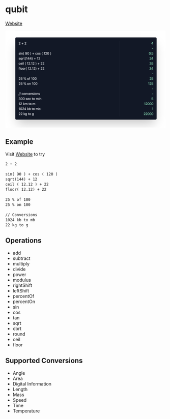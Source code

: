 # qubit

[Website](https://abhimanyu003.github.io/qubit/)

[![qubit](media/screenshot.png)](https://abhimanyu003.github.io/qubit/)

## Example

Visit [Website](https://abhimanyu003.github.io/qubit/) to try

```
2 + 2

sin( 90 ) + cos ( 120 )
sqrt(144) + 12
ceil ( 12.12 ) + 22
floor( 12.12) + 22

25 % of 100
25 % on 100

// Conversions
1024 kb to mb
22 kg to g
```

## Operations

* add 
* subtract
* multiply
* divide
* power
* modulus
* rightShift
* leftShift
* percentOf
* percentOn 
* sin
* cos
* tan
* sqrt
* cbrt
* round
* ceil
* floor

## Supported Conversions

* Angle
* Area
* Digital Information
* Length
* Mass
* Speed
* Time
* Temperature